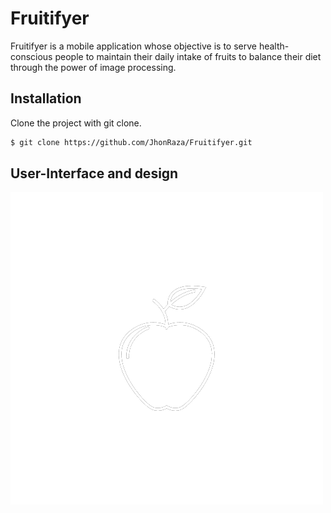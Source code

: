 # Fruitifyer

Fruitifyer is a mobile application whose objective is to serve health-conscious people to maintain their daily intake of fruits to balance their diet through the power of image processing.

## Installation

Clone the project with git clone.

```bash
$ git clone https://github.com/JhonRaza/Fruitifyer.git
```

## User-Interface and design
![plot](https://github.com/JhonRaza/Fruitifyer/blob/main/Fruitifyer-logo.png)